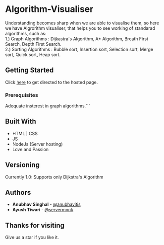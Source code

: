 # Algorithm-Visualiser

Understanding becomes sharp when we are able to visualise them, so here we have Algrorithm visualiser, that helps you to see working of standarad algorithms, such as:
<br> 1.) Graph Algorithms : Dijkastra's Algorithm, A* Algorithm, Breath First Search, Depth First Search.
<br> 2.) Sorting Algorithms : Bubble sort, Insertion sort, Selection sort, Merge sort, Quick sort, Heap sort.

## Getting Started

Click [here](https://servermonk.github.io/Algorithm-Visualizer/) to get directed to the hosted page.

### Prerequisites

Adequate insterest in graph algorithms.```

## Built With

* HTML | CSS
* JS
* NodeJs (Server hosting)
* Love and Passion

## Versioning

Currently 1.0: Supports only Dijkstra's Algorithm

## Authors

* **Anubhav Singhal** - [@anubhavitis](https://github.com/anubhavitis)
* **Ayush Tiwari** - [@servermonk](https://github.com/servermonk)

## Thanks for visiting

Give us a star if you like it.
